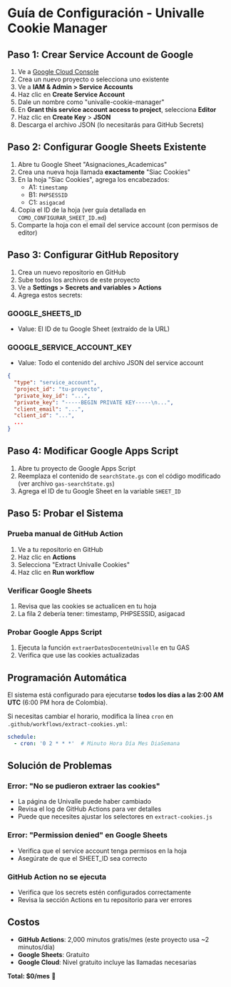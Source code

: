 # Guía de Configuración - Univalle Cookie Manager

## Paso 1: Crear Service Account de Google

1. Ve a [Google Cloud Console](https://console.cloud.google.com/)
2. Crea un nuevo proyecto o selecciona uno existente
3. Ve a **IAM & Admin > Service Accounts**
4. Haz clic en **Create Service Account**
5. Dale un nombre como "univalle-cookie-manager"
6. En **Grant this service account access to project**, selecciona **Editor**
7. Haz clic en **Create Key** > **JSON**
8. Descarga el archivo JSON (lo necesitarás para GitHub Secrets)

## Paso 2: Configurar Google Sheets Existente

1. Abre tu Google Sheet "Asignaciones_Academicas"
2. Crea una nueva hoja llamada **exactamente** "Siac Cookies"
3. En la hoja "Siac Cookies", agrega los encabezados:
   - A1: `timestamp`
   - B1: `PHPSESSID`
   - C1: `asigacad`
4. Copia el ID de la hoja (ver guía detallada en `COMO_CONFIGURAR_SHEET_ID.md`)
5. Comparte la hoja con el email del service account (con permisos de editor)

## Paso 3: Configurar GitHub Repository

1. Crea un nuevo repositorio en GitHub
2. Sube todos los archivos de este proyecto
3. Ve a **Settings > Secrets and variables > Actions**
4. Agrega estos secrets:

### GOOGLE_SHEETS_ID
- Value: El ID de tu Google Sheet (extraído de la URL)

### GOOGLE_SERVICE_ACCOUNT_KEY
- Value: Todo el contenido del archivo JSON del service account

```json
{
  "type": "service_account",
  "project_id": "tu-proyecto",
  "private_key_id": "...",
  "private_key": "-----BEGIN PRIVATE KEY-----\n...",
  "client_email": "...",
  "client_id": "...",
  ...
}
```

## Paso 4: Modificar Google Apps Script

1. Abre tu proyecto de Google Apps Script
2. Reemplaza el contenido de `searchState.gs` con el código modificado (ver archivo `gas-searchState.gs`)
3. Agrega el ID de tu Google Sheet en la variable `SHEET_ID`

## Paso 5: Probar el Sistema

### Prueba manual de GitHub Action
1. Ve a tu repositorio en GitHub
2. Haz clic en **Actions**
3. Selecciona "Extract Univalle Cookies"
4. Haz clic en **Run workflow**

### Verificar Google Sheets
1. Revisa que las cookies se actualicen en tu hoja
2. La fila 2 debería tener: timestamp, PHPSESSID, asigacad

### Probar Google Apps Script
1. Ejecuta la función `extraerDatosDocenteUnivalle` en tu GAS
2. Verifica que use las cookies actualizadas

## Programación Automática

El sistema está configurado para ejecutarse **todos los días a las 2:00 AM UTC** (6:00 PM hora de Colombia).

Si necesitas cambiar el horario, modifica la línea `cron` en `.github/workflows/extract-cookies.yml`:

```yaml
schedule:
  - cron: '0 2 * * *'  # Minuto Hora Día Mes DiaSemana
```

## Solución de Problemas

### Error: "No se pudieron extraer las cookies"
- La página de Univalle puede haber cambiado
- Revisa el log de GitHub Actions para ver detalles
- Puede que necesites ajustar los selectores en `extract-cookies.js`

### Error: "Permission denied" en Google Sheets
- Verifica que el service account tenga permisos en la hoja
- Asegúrate de que el SHEET_ID sea correcto

### GitHub Action no se ejecuta
- Verifica que los secrets estén configurados correctamente
- Revisa la sección Actions en tu repositorio para ver errores

## Costos

- **GitHub Actions**: 2,000 minutos gratis/mes (este proyecto usa ~2 minutos/día)
- **Google Sheets**: Gratuito
- **Google Cloud**: Nivel gratuito incluye las llamadas necesarias

**Total: $0/mes** 🎉 